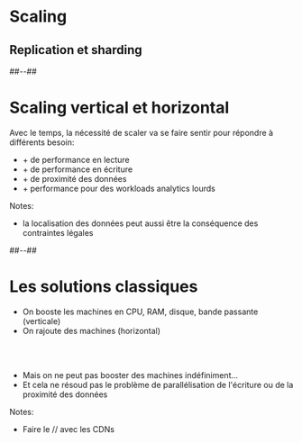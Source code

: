 <!-- .slide: class="transition underline"-->
# Scaling
## Replication et sharding

##--##

# Scaling vertical et horizontal

Avec le temps, la nécessité de scaler va se faire sentir pour répondre à différents besoin:

* \+ de performance en lecture
* \+ de performance en écriture
* \+ de proximité des données
* \+ performance pour des workloads analytics lourds
<!-- .element: class="list-fragment" -->

Notes:
- la localisation des données peut aussi être la conséquence des contraintes légales

##--##

# Les solutions classiques

* On booste les machines en CPU, RAM, disque, bande passante (verticale)
* On rajoute des machines (horizontal)
<!-- .element: class="list-fragment" -->
<br/><br/>
* Mais on ne peut pas booster des machines indéfiniment...
* Et cela ne résoud pas le problème de parallélisation de l'écriture ou de la proximité des données

Notes:
- Faire le // avec les CDNs
